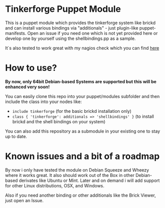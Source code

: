 # Tinkerforge Puppet Module

This is a puppet module which provides the tinkerforge system like brickd and can install various bindings via "additionals" - just plugin-like puppet-manifests. Open an issue if you need one which is not yet provided here or develop one by yourself using the shellbindings.pp as a sample.

It`s also tested to work great with my nagios check which you can find [here](https://github.com/martinseener/tinkerforge-nagios-checks)

# How to use?

**By now, only 64bit Debian-based Systems are supported but this will be enhanced very soon!**

You can easily clone this repo into your puppet/modules subfolder and then include the class into your nodes like:

* `include tinkerforge` (for the basic brickd installation only)
* `class { 'tinkerforge': additionals => 'shellbindings' }` (to install brickd and the shell bindings on your system)

You can also add this repository as a submodule in your existing one to stay up to date.

# Known issues and a bit of a roadmap

By now i only have tested the module on Debian Squeeze and Wheezy where it works great. It also should work out of the Box
in other Debian-based derivates like Ubuntu or Mint.
Later and on demand i will add support for other Linux distributions, OSX, and Windows.

Also if you need another binding or other additionals like the Brick Viewer, just open an Issue.